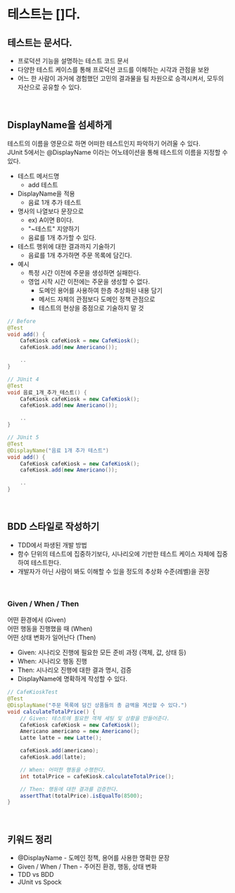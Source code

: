 # 테스트는 []다.

## 테스트는 문서다.

 - 프로덕션 기능을 설명하는 테스트 코드 문서
 - 다양한 테스트 케이스를 통해 프로덕션 코드를 이해하는 시각과 관점을 보완
 - 어느 한 사람이 과거에 경험했던 고민의 결과물을 팀 차원으로 승격시켜서, 모두의 자산으로 공유할 수 있다.

<br/>

## DisplayName을 섬세하게

테스트의 이름을 영문으로 하면 어떠한 테스트인지 파악하기 어려울 수 있다.  
JUnit 5에서는 @DisplayName 이라는 어노테이션을 통해 테스트의 이름을 지정할 수 있다.  

 - 테스트 메서드명
    - add 테스트
 - DisplayName을 적용
    - 음료 1개 추가 테스트
 - 명사의 나열보다 문장으로
    - ex) A이면 B이다.
    - "~테스트" 지양하기
    - 음료를 1개 추가할 수 있다.
 - 테스트 행위에 대한 결과까지 기술하기
    - 음료를 1개 추가하면 주문 목록에 담긴다.
 - 예시
    - 특정 시간 이전에 주문을 생성하면 실패한다.
    - 영업 시작 시간 이전에는 주문을 생성할 수 없다.
        - 도메인 용어를 사용하여 한층 추상화된 내용 담기
        - 메서드 자체의 관점보다 도메인 정책 관점으로
        - 테스트의 현상을 중점으로 기술하지 말 것

```Java
// Before
@Test
void add() {
    CafeKiosk cafeKiosk = new CafeKiosk();
    cafeKiosk.add(new Americano());

    ..
}

// JUnit 4
@Test
void 음료_1개_추가_테스트() {
    CafeKiosk cafeKiosk = new CafeKiosk();
    cafeKiosk.add(new Americano());

    ..
}

// JUnit 5
@Test
@DisplayName("음료 1개 추가 테스트")
void add() {
    CafeKiosk cafeKiosk = new CafeKiosk();
    cafeKiosk.add(new Americano());

    ..
}
```

<br/>

## BDD 스타일로 작성하기

 - TDD에서 파생된 개발 방법
 - 함수 단위의 테스트에 집중하기보다, 시나리오에 기반한 테스트 케이스 자체에 집중하여 테스트한다.
 - 개발자가 아닌 사람이 봐도 이해할 수 있을 정도의 추상화 수준(레벨)을 권장

<br/>

### Given / When / Then

어떤 환경에서 (Given)  
어떤 행동을 진행했을 때 (When)  
어떤 상태 변화가 일어난다 (Then)  
 - Given: 시나리오 진행에 필요한 모든 준비 과정 (객체, 값, 상태 등)
 - When: 시나리오 행동 진행
 - Then: 시나리오 진행에 대한 결과 명시, 검증
 - DisplayName에 명확하게 작성할 수 있다.

```Java
// CafeKioskTest
@Test
@DisplayName("주문 목록에 담긴 상품들의 총 금액을 계산할 수 있다.")
void calculateTotalPrice() {
    // Given: 테스트에 필요한 객체 세팅 및 상황을 만들어준다.
    CafeKiosk cafeKiosk = new CafeKiosk();
    Americano americano = new Americano();
    Latte latte = new Latte();

    cafeKiosk.add(americano);
    cafeKiosk.add(latte);

    // When: 어떠한 행동을 수행한다.
    int totalPrice = cafeKiosk.calculateTotalPrice();

    // Then: 행동에 대한 결과를 검증한다.
    assertThat(totalPrice).isEqualTo(8500);
}
```

<br/>

## 키워드 정리

 - @DisplayName - 도메인 정책, 용어를 사용한 명확한 문장
 - Given / When / Then - 주어진 환경, 행동, 상태 변화
 - TDD vs BDD
 - JUnit vs Spock
